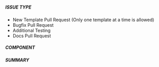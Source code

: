 ##### ISSUE TYPE
<!--- Pick one below and delete the rest: -->
 - New Template Pull Request (Only one template at a time is allowed)
 - Bugfix Pull Request
 - Additional Testing
 - Docs Pull Request

##### COMPONENT
<!--- Name of the template, os and command  -->

##### SUMMARY
<!--- Describe the change, including rationale and design decisions -->

<!---
If you are fixing an existing issue, please include "Fixes #nnn" in your
commit message and your description; but you should still explain what
the change does.
-->

<!-- Paste verbatim command output below, e.g. before and after your change -->
```

```
